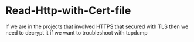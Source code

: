 # Read-Http-with-Cert-file
If we are in the projects that involved HTTPS that secured with TLS then we need to decrypt it if we want to troubleshoot with tcpdump
